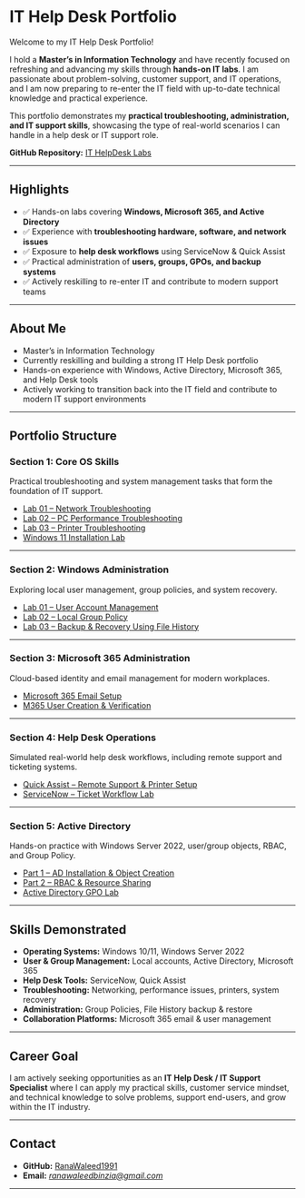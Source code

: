# IT Help Desk Portfolio  

Welcome to my IT Help Desk Portfolio! 

I hold a **Master’s in Information Technology** and have recently focused on refreshing and advancing my skills through **hands-on IT labs**. I am passionate about problem-solving, customer support, and IT operations, and I am now preparing to re-enter the IT field with up-to-date technical knowledge and practical experience.  

This portfolio demonstrates my **practical troubleshooting, administration, and IT support skills**, showcasing the type of real-world scenarios I can handle in a help desk or IT support role.  

**GitHub Repository:** [IT HelpDesk Labs](https://github.com/RanaWaleed1991/IT-HelpDesk-Labs/tree/main)  

---

## Highlights  

- ✅ Hands-on labs covering **Windows, Microsoft 365, and Active Directory**  
- ✅ Experience with **troubleshooting hardware, software, and network issues**  
- ✅ Exposure to **help desk workflows** using ServiceNow & Quick Assist  
- ✅ Practical administration of **users, groups, GPOs, and backup systems**  
- ✅ Actively reskilling to re-enter IT and contribute to modern support teams  

---

## About Me  

- Master’s in Information Technology  
- Currently reskilling and building a strong IT Help Desk portfolio  
- Hands-on experience with Windows, Active Directory, Microsoft 365, and Help Desk tools  
- Actively working to transition back into the IT field and contribute to modern IT support environments  

---

## Portfolio Structure  

### Section 1: Core OS Skills  
Practical troubleshooting and system management tasks that form the foundation of IT support.  
- [Lab 01 – Network Troubleshooting](https://github.com/RanaWaleed1991/IT-HelpDesk-Labs/blob/main/lab01_Network_Troubleshooting.md)  
- [Lab 02 – PC Performance Troubleshooting](https://github.com/RanaWaleed1991/IT-HelpDesk-Labs/blob/main/lab02_PC_Performance_Troubleshooting.md)  
- [Lab 03 – Printer Troubleshooting](https://github.com/RanaWaleed1991/IT-HelpDesk-Labs/blob/main/lab03_Printer_Troubleshooting.md)  
- [Windows 11 Installation Lab](https://github.com/RanaWaleed1991/IT-HelpDesk-Labs/blob/main/Windows11_Installation_Lab.md)  

---

### Section 2: Windows Administration  
Exploring local user management, group policies, and system recovery.  
- [Lab 01 – User Account Management](https://github.com/RanaWaleed1991/IT-HelpDesk-Labs/blob/main/lab01_User_Account_Management.md)  
- [Lab 02 – Local Group Policy](https://github.com/RanaWaleed1991/IT-HelpDesk-Labs/blob/main/lab02_Local_Group_Policy.md)  
- [Lab 03 – Backup & Recovery Using File History](https://github.com/RanaWaleed1991/IT-HelpDesk-Labs/blob/main/lab03_Backup_Recovery_Using_File_History.md)  

---

### Section 3: Microsoft 365 Administration  
Cloud-based identity and email management for modern workplaces.  
- [Microsoft 365 Email Setup](https://github.com/RanaWaleed1991/IT-HelpDesk-Labs/blob/main/Microsoft_365_Email_Setup.md)  
- [M365 User Creation & Verification](https://github.com/RanaWaleed1991/IT-HelpDesk-Labs/blob/main/M365_User_Creation_and_Verification.md)  

---

### Section 4: Help Desk Operations  
Simulated real-world help desk workflows, including remote support and ticketing systems.  
- [Quick Assist – Remote Support & Printer Setup](https://github.com/RanaWaleed1991/IT-HelpDesk-Labs/blob/main/Quick_Assist_Printer_Lab.md)  
- [ServiceNow – Ticket Workflow Lab](https://github.com/RanaWaleed1991/IT-HelpDesk-Labs/blob/main/ServiceNow_Ticket_Workflow_Lab.md)  

---

### Section 5: Active Directory  
Hands-on practice with Windows Server 2022, user/group objects, RBAC, and Group Policy.  
- [Part 1 – AD Installation & Object Creation](https://github.com/RanaWaleed1991/IT-HelpDesk-Labs/blob/main/Lab_Documentation_Part1.md)  
- [Part 2 – RBAC & Resource Sharing](https://github.com/RanaWaleed1991/IT-HelpDesk-Labs/blob/main/Lab_Documentation_Part2.md)  
- [Active Directory GPO Lab](https://github.com/RanaWaleed1991/IT-HelpDesk-Labs/blob/main/Active_Directory_GPO_Lab.md)  

---

## Skills Demonstrated  

- **Operating Systems:** Windows 10/11, Windows Server 2022  
- **User & Group Management:** Local accounts, Active Directory, Microsoft 365  
- **Help Desk Tools:** ServiceNow, Quick Assist  
- **Troubleshooting:** Networking, performance issues, printers, system recovery  
- **Administration:** Group Policies, File History backup & restore  
- **Collaboration Platforms:** Microsoft 365 email & user management  

---

## Career Goal  

I am actively seeking opportunities as an **IT Help Desk / IT Support Specialist** where I can apply my practical skills, customer service mindset, and technical knowledge to solve problems, support end-users, and grow within the IT industry.  

---

## Contact  

- **GitHub:** [RanaWaleed1991](https://github.com/RanaWaleed1991)  
- **Email:** *ranawaleedbinzia@gmail.com*  
 

---
